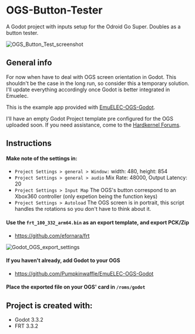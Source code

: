 # OGS-Button-Tester
A Godot project with inputs setup for the Odroid Go Super. Doubles as a button tester.


![OGS_Button_Test_screenshot](https://user-images.githubusercontent.com/7241698/126697553-f39889f1-d7d1-4644-b71c-5d8738e8453e.PNG)

## General info
For now when have to deal with OGS screen orientation in Godot. This shouldn't be the case in the long run, so consider this a temporary solution. I'll update everything accordingly once Godot is better integrated in Emuelec.

This is the example app provided with <a href="https://github.com/Pumpkinwaffle/EmuELEC-OGS-Godot">EmuELEC-OGS-Godot</a>.

I'll have an empty Godot Project template pre configured for the OGS uploaded soon. If you need assistance, come to the <a href="https://forum.odroid.com/viewtopic.php?f=193&t=39708&sid=45e9324b1ef05e4651f6a79924689f34">Hardkernel Forums</a>.

## Instructions
#### Make note of the settings in:
* `Project Settings > general > Window:` width: 480, height: 854
* `Project Settings > general > audio` Mix Rate: 48000, Output Latency: 20
* `Project Settings > Input Map` The OGS's button correspond to an Xbox360 controller (only expetion being the function keys)
* `Project Settings > Autoload` The OGS screen is in portrait, this script handles the rotations so you don't have to think about it.

#### Use the `frt_100_332_arm64.bin` as an export template, and export PCK/Zip
* <https://github.com/efornara/frt>

![Godot_OGS_export_settings](https://user-images.githubusercontent.com/7241698/126688610-c6d239a0-4585-4f68-baca-98e5be7e83d6.PNG)

#### If you haven't already, add Godot to your OGS
* <https://github.com/Pumpkinwaffle/EmuELEC-OGS-Godot>

#### Place the exported file on your OGS' card in `/roms/godot`

	
## Project is created with:
* Godot 3.3.2
* FRT 3.3.2
